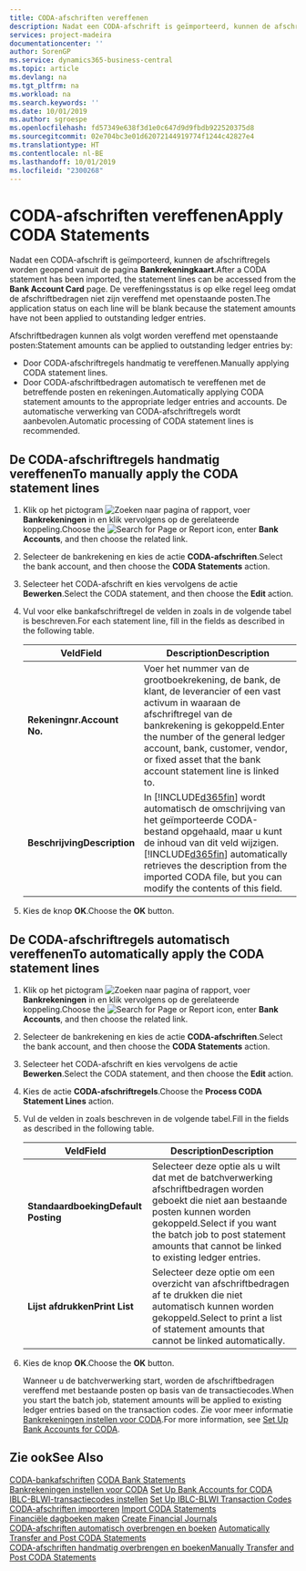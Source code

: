 ```yaml
---
title: CODA-afschriften vereffenen
description: Nadat een CODA-afschrift is geïmporteerd, kunnen de afschriftregels worden geopend vanuit de pagina Bankrekeningkaart. De vereffeningsstatus is op elke regel leeg omdat de afschriftbedragen niet zijn vereffend met openstaande posten.
services: project-madeira
documentationcenter: ''
author: SorenGP
ms.service: dynamics365-business-central
ms.topic: article
ms.devlang: na
ms.tgt_pltfrm: na
ms.workload: na
ms.search.keywords: ''
ms.date: 10/01/2019
ms.author: sgroespe
ms.openlocfilehash: fd57349e638f3d1e0c647d9d9fbdb922520375d8
ms.sourcegitcommit: 02e704bc3e01d62072144919774f1244c42827e4
ms.translationtype: HT
ms.contentlocale: nl-BE
ms.lasthandoff: 10/01/2019
ms.locfileid: "2300268"
---
```

# <a name="apply-coda-statements"></a><span data-ttu-id="97e78-104">CODA-afschriften vereffenen</span><span class="sxs-lookup"><span data-stu-id="97e78-104">Apply CODA Statements</span></span>
<span data-ttu-id="97e78-105">Nadat een CODA-afschrift is geïmporteerd, kunnen de afschriftregels worden geopend vanuit de pagina **Bankrekeningkaart**.</span><span class="sxs-lookup"><span data-stu-id="97e78-105">After a CODA statement has been imported, the statement lines can be accessed from the **Bank Account Card** page.</span></span> <span data-ttu-id="97e78-106">De vereffeningsstatus is op elke regel leeg omdat de afschriftbedragen niet zijn vereffend met openstaande posten.</span><span class="sxs-lookup"><span data-stu-id="97e78-106">The application status on each line will be blank because the statement amounts have not been applied to outstanding ledger entries.</span></span>  

<span data-ttu-id="97e78-107">Afschriftbedragen kunnen als volgt worden vereffend met openstaande posten:</span><span class="sxs-lookup"><span data-stu-id="97e78-107">Statement amounts can be applied to outstanding ledger entries by:</span></span>  

-   <span data-ttu-id="97e78-108">Door CODA-afschriftregels handmatig te vereffenen.</span><span class="sxs-lookup"><span data-stu-id="97e78-108">Manually applying CODA statement lines.</span></span>  
-   <span data-ttu-id="97e78-109">Door CODA-afschriftbedragen automatisch te vereffenen met de betreffende posten en rekeningen.</span><span class="sxs-lookup"><span data-stu-id="97e78-109">Automatically applying CODA statement amounts to the appropriate ledger entries and accounts.</span></span> <span data-ttu-id="97e78-110">De automatische verwerking van CODA-afschriftregels wordt aanbevolen.</span><span class="sxs-lookup"><span data-stu-id="97e78-110">Automatic processing of CODA statement lines is recommended.</span></span>  

## <a name="to-manually-apply-the-coda-statement-lines"></a><span data-ttu-id="97e78-111">De CODA-afschriftregels handmatig vereffenen</span><span class="sxs-lookup"><span data-stu-id="97e78-111">To manually apply the CODA statement lines</span></span>  

1.  <span data-ttu-id="97e78-112">Klik op het pictogram ![Zoeken naar pagina of rapport](../../media/ui-search/search_small.png "pictogram Zoeken naar pagina of rapport"), voer **Bankrekeningen** in en klik vervolgens op de gerelateerde koppeling.</span><span class="sxs-lookup"><span data-stu-id="97e78-112">Choose the ![Search for Page or Report](../../media/ui-search/search_small.png "Search for Page or Report icon") icon, enter **Bank Accounts**, and then choose the related link.</span></span>  
2.  <span data-ttu-id="97e78-113">Selecteer de bankrekening en kies de actie **CODA-afschriften**.</span><span class="sxs-lookup"><span data-stu-id="97e78-113">Select the bank account, and then choose the **CODA Statements** action.</span></span>  
3.  <span data-ttu-id="97e78-114">Selecteer het CODA-afschrift en kies vervolgens de actie **Bewerken**.</span><span class="sxs-lookup"><span data-stu-id="97e78-114">Select the CODA statement, and then choose the **Edit** action.</span></span>  
4.  <span data-ttu-id="97e78-115">Vul voor elke bankafschriftregel de velden in zoals in de volgende tabel is beschreven.</span><span class="sxs-lookup"><span data-stu-id="97e78-115">For each statement line, fill in the fields as described in the following table.</span></span>  

    |<span data-ttu-id="97e78-116">Veld</span><span class="sxs-lookup"><span data-stu-id="97e78-116">Field</span></span>|<span data-ttu-id="97e78-117">Description</span><span class="sxs-lookup"><span data-stu-id="97e78-117">Description</span></span>|  
    |---------------------------------|---------------------------------------|  
    |<span data-ttu-id="97e78-118">**Rekeningnr.**</span><span class="sxs-lookup"><span data-stu-id="97e78-118">**Account No.**</span></span>|<span data-ttu-id="97e78-119">Voer het nummer van de grootboekrekening, de bank, de klant, de leverancier of een vast activum in waaraan de afschriftregel van de bankrekening is gekoppeld.</span><span class="sxs-lookup"><span data-stu-id="97e78-119">Enter the number of the general ledger account, bank, customer, vendor, or fixed asset that the bank account statement line is linked to.</span></span>|  
    |<span data-ttu-id="97e78-120">**Beschrijving**</span><span class="sxs-lookup"><span data-stu-id="97e78-120">**Description**</span></span>|<span data-ttu-id="97e78-121">In [!INCLUDE[d365fin](../../includes/d365fin_md.md)] wordt automatisch de omschrijving van het geïmporteerde CODA-bestand opgehaald, maar u kunt de inhoud van dit veld wijzigen.</span><span class="sxs-lookup"><span data-stu-id="97e78-121">[!INCLUDE[d365fin](../../includes/d365fin_md.md)] automatically retrieves the description from the imported CODA file, but you can modify the contents of this field.</span></span>|  

5.  <span data-ttu-id="97e78-122">Kies de knop **OK**.</span><span class="sxs-lookup"><span data-stu-id="97e78-122">Choose the **OK** button.</span></span>  

## <a name="to-automatically-apply-the-coda-statement-lines"></a><span data-ttu-id="97e78-123">De CODA-afschriftregels automatisch vereffenen</span><span class="sxs-lookup"><span data-stu-id="97e78-123">To automatically apply the CODA statement lines</span></span>  

1.  <span data-ttu-id="97e78-124">Klik op het pictogram ![Zoeken naar pagina of rapport](../../media/ui-search/search_small.png "pictogram Zoeken naar pagina of rapport"), voer **Bankrekeningen** in en klik vervolgens op de gerelateerde koppeling.</span><span class="sxs-lookup"><span data-stu-id="97e78-124">Choose the ![Search for Page or Report](../../media/ui-search/search_small.png "Search for Page or Report icon") icon, enter **Bank Accounts**, and then choose the related link.</span></span>  
2.  <span data-ttu-id="97e78-125">Selecteer de bankrekening en kies de actie **CODA-afschriften**.</span><span class="sxs-lookup"><span data-stu-id="97e78-125">Select the bank account, and then choose the **CODA Statements** action.</span></span>  
3.  <span data-ttu-id="97e78-126">Selecteer het CODA-afschrift en kies vervolgens de actie **Bewerken**.</span><span class="sxs-lookup"><span data-stu-id="97e78-126">Select the CODA statement, and then choose the **Edit** action.</span></span>  
4.  <span data-ttu-id="97e78-127">Kies de actie **CODA-afschriftregels**.</span><span class="sxs-lookup"><span data-stu-id="97e78-127">Choose the **Process CODA Statement Lines** action.</span></span>  
5.  <span data-ttu-id="97e78-128">Vul de velden in zoals beschreven in de volgende tabel.</span><span class="sxs-lookup"><span data-stu-id="97e78-128">Fill in the fields as described in the following table.</span></span>  

    |<span data-ttu-id="97e78-129">Veld</span><span class="sxs-lookup"><span data-stu-id="97e78-129">Field</span></span>|<span data-ttu-id="97e78-130">Description</span><span class="sxs-lookup"><span data-stu-id="97e78-130">Description</span></span>|  
    |---------------------------------|---------------------------------------|  
    |<span data-ttu-id="97e78-131">**Standaardboeking**</span><span class="sxs-lookup"><span data-stu-id="97e78-131">**Default Posting**</span></span>|<span data-ttu-id="97e78-132">Selecteer deze optie als u wilt dat met de batchverwerking afschriftbedragen worden geboekt die niet aan bestaande posten kunnen worden gekoppeld.</span><span class="sxs-lookup"><span data-stu-id="97e78-132">Select if you want the batch job to post statement amounts that cannot be linked to existing ledger entries.</span></span>|  
    |<span data-ttu-id="97e78-133">**Lijst afdrukken**</span><span class="sxs-lookup"><span data-stu-id="97e78-133">**Print List**</span></span>|<span data-ttu-id="97e78-134">Selecteer deze optie om een overzicht van afschriftbedragen af te drukken die niet automatisch kunnen worden gekoppeld.</span><span class="sxs-lookup"><span data-stu-id="97e78-134">Select to print a list of statement amounts that cannot be linked automatically.</span></span>|  

6.  <span data-ttu-id="97e78-135">Kies de knop **OK**.</span><span class="sxs-lookup"><span data-stu-id="97e78-135">Choose the **OK** button.</span></span>  

    <span data-ttu-id="97e78-136">Wanneer u de batchverwerking start, worden de afschriftbedragen vereffend met bestaande posten op basis van de transactiecodes.</span><span class="sxs-lookup"><span data-stu-id="97e78-136">When you start the batch job, statement amounts will be applied to existing ledger entries based on the transaction codes.</span></span> <span data-ttu-id="97e78-137">Zie voor meer informatie [Bankrekeningen instellen voor CODA](how-to-set-up-bank-accounts-for-coda.md).</span><span class="sxs-lookup"><span data-stu-id="97e78-137">For more information, see [Set Up Bank Accounts for CODA](how-to-set-up-bank-accounts-for-coda.md).</span></span>

## <a name="see-also"></a><span data-ttu-id="97e78-138">Zie ook</span><span class="sxs-lookup"><span data-stu-id="97e78-138">See Also</span></span>  
 <span data-ttu-id="97e78-139">[CODA-bankafschriften](coda-bank-statements.md) </span><span class="sxs-lookup"><span data-stu-id="97e78-139">[CODA Bank Statements](coda-bank-statements.md) </span></span>  
 <span data-ttu-id="97e78-140">[Bankrekeningen instellen voor CODA](how-to-set-up-bank-accounts-for-coda.md) </span><span class="sxs-lookup"><span data-stu-id="97e78-140">[Set Up Bank Accounts for CODA](how-to-set-up-bank-accounts-for-coda.md) </span></span>  
 <span data-ttu-id="97e78-141">[IBLC-BLWI-transactiecodes instellen](how-to-set-up-iblc-blwi-transaction-codes.md) </span><span class="sxs-lookup"><span data-stu-id="97e78-141">[Set Up IBLC-BLWI Transaction Codes](how-to-set-up-iblc-blwi-transaction-codes.md) </span></span>  
 <span data-ttu-id="97e78-142">[CODA-afschriften importeren](how-to-import-coda-statements.md) </span><span class="sxs-lookup"><span data-stu-id="97e78-142">[Import CODA Statements](how-to-import-coda-statements.md) </span></span>  
 <span data-ttu-id="97e78-143">[Financiële dagboeken maken](how-to-create-financial-journals.md) </span><span class="sxs-lookup"><span data-stu-id="97e78-143">[Create Financial Journals](how-to-create-financial-journals.md) </span></span>  
 <span data-ttu-id="97e78-144">[CODA-afschriften automatisch overbrengen en boeken](how-to-automatically-transfer-and-post-coda-statements.md) </span><span class="sxs-lookup"><span data-stu-id="97e78-144">[Automatically Transfer and Post CODA Statements](how-to-automatically-transfer-and-post-coda-statements.md) </span></span>  
 [<span data-ttu-id="97e78-145">CODA-afschriften handmatig overbrengen en boeken</span><span class="sxs-lookup"><span data-stu-id="97e78-145">Manually Transfer and Post CODA Statements</span></span>](how-to-manually-transfer-and-post-coda-statements.md)
